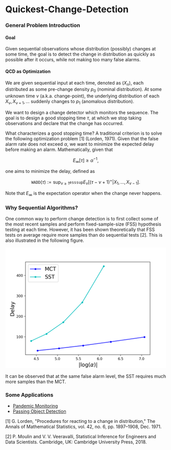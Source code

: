 # Quickest-Change-Detection

### General Problem Introduction

#### Goal

Given sequential observations whose distribution (possibly) changes at some time, the goal is to detect the change in distribution as quickly as possible after it occurs, while not making too many false alarms.

#### QCD as Optimization

We are given sequential input at each time, denoted as $(X_n)$, each distributed as some pre-change density $p_0$ (nominal distribution). At some unknown time $\nu$ (a.k.a. change-point), the underlying distribution of each $X_\nu, X_{\nu+1}, \dots$ suddenly changes to $p_1$ (anomalous distribution).

We want to design a change detector which monitors the sequence. The goal is to design a good stopping time $\tau$, at which we stop taking observations and declare that the change has occurred.

What characterizes a good stopping time? A traditional criterion is to solve the following optimization problem [1] (Lorden, 1971). Given that the false alarm rate does not exceed $\alpha$, we want to minimize the expected delay before making an alarm. Mathematically, given that

$$E_\infty[\tau] \geq \alpha^{-1},$$

one aims to minimize the delay, defined as

$$\texttt{WADD}(\tau) := \sup_{\nu \geq 1} \texttt{esssup} E_\nu [(\tau-\nu+1)^+ | X_1,\dots,X_{\nu-1}].$$

Note that $E_\infty$ is the expectation operator when the change never happens.

### Why Sequential Algorithms?

One common way to perform change detection is to first collect some of the most recent samples and perform fixed-sample-size (FSS) hypothesis testing at each time. However, it has been shown theoretically that FSS tests on average require more samples than do sequential tests [2]. This is also illustrated in the following figure.

![Comparison of the (sequential) Mean-Change Test (MCT) and the (FSS) Scan Statistics Test (SST)](scan.png)

It can be observed that at the same false alarm level, the SST requires much more samples than the MCT.

### Some Applications

* [Pandemic Monitoring](Pandemic-Monitoring/)
* [Passing Object Detection](IoBT/)

[1] G. Lorden, "Procedures for reacting to a change in distribution," The Annals of Mathematical Statistics, vol. 42, no. 6, pp. 1897–1908, Dec. 1971.

[2] P. Moulin and V. V. Veeravalli, Statistical Inference for Engineers and Data Scientists. Cambridge, UK: Cambridge University Press, 2018.

